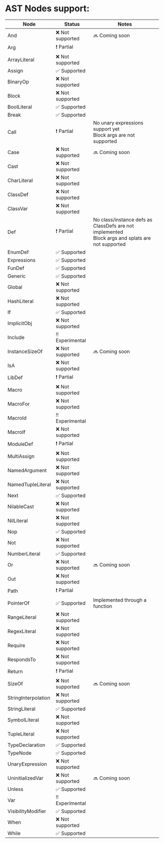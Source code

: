 AST Nodes support:
==

Node          | Status        | Notes
--------------|---------------|--------------
And           | :x: Not supported | :soon: Coming soon
Arg           | :heavy_exclamation_mark: Partial |
ArrayLiteral  | :x: Not supported |
Assign        | :white_check_mark: Supported |
BinaryOp      | :x: Not supported |
Block         | :x: Not supported |
BoolLiteral   | :white_check_mark: Supported |
Break         | :white_check_mark: Supported |
Call          | :heavy_exclamation_mark: Partial | No unary expressions support yet<br>Block args are not supported
Case          | :x: Not supported | :soon: Coming soon
Cast          | :x: Not supported |
CharLiteral   | :x: Not supported |
ClassDef      | :x: Not supported |
ClassVar      | :x: Not supported |
Def           | :heavy_exclamation_mark: Partial | No class/instance defs as ClassDefs are not implemented<br>Block args and splats are not supported
EnumDef       | :white_check_mark: Supported |
Expressions   | :white_check_mark: Supported |
FunDef        | :white_check_mark: Supported |
Generic       | :white_check_mark: Supported |
Global        | :x: Not supported |
HashLiteral   | :x: Not supported |
If            | :white_check_mark: Supported |
ImplicitObj   | :x: Not supported |
Include       | :bangbang: Experimental |
InstanceSizeOf| :x: Not supported | :soon: Coming soon
IsA           | :x: Not supported |
LibDef        | :heavy_exclamation_mark: Partial |
Macro         | :x: Not supported |
MacroFor      | :x: Not supported |
MacroId       | :bangbang: Experimental |
MacroIf       | :x: Not supported |
ModuleDef     | :heavy_exclamation_mark: Partial |
MultiAssign   | :x: Not supported |
NamedArgument | :x: Not supported |
NamedTupleLiteral | :x: Not supported |
Next          | :white_check_mark: Supported |
NilableCast   | :x: Not supported |
NilLiteral    | :x: Not supported |
Nop           | :white_check_mark: Supported |
Not           | :x: Not supported |
NumberLiteral | :white_check_mark: Supported |
Or            | :x: Not supported | :soon: Coming soon
Out           | :x: Not supported |
Path          | :heavy_exclamation_mark: Partial |
PointerOf     | :white_check_mark: Supported | Implemented through a function
RangeLiteral  | :x: Not supported |
RegexLiteral  | :x: Not supported |
Require       | :x: Not supported |
RespondsTo    | :x: Not supported |
Return        | :heavy_exclamation_mark: Partial |
SizeOf        | :x: Not supported | :soon: Coming soon
StringInterpolation | :x: Not supported |
StringLiteral | :white_check_mark: Supported |
SymbolLiteral | :x: Not supported |
TupleLiteral  | :x: Not supported |
TypeDeclaration | :white_check_mark: Supported |
TypeNode      | :white_check_mark: Supported |
UnaryExpression | :x: Not supported |
UninitializedVar | :x: Not supported | :soon: Coming soon
Unless        | :white_check_mark: Supported |
Var           | :bangbang: Experimental |
VisibilityModifier | :white_check_mark: Supported |
When          | :x: Not supported |
While         | :white_check_mark: Supported |
